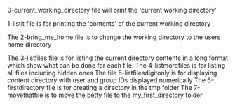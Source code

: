 0-current_working_directory file will print the 'current working directory'

1-listit file  is for printing the 'contents' of the current working directory

The 2-bring_me_home file is to change the working directory to the users home directory

The 3-listfiles file is for listing the current directory contents in a long format which show what can be done for each file.
The 4-listmorefiles is for listing all files including hidden ones
The file 5-listfilesdigitonly is for displaying content directory with user and group IDs displayed numerically
The 6-firstdirectory file is for creating a directory in the tmp folder
The 7-movethatfile is to move the betty file to the my_first_directory folder
